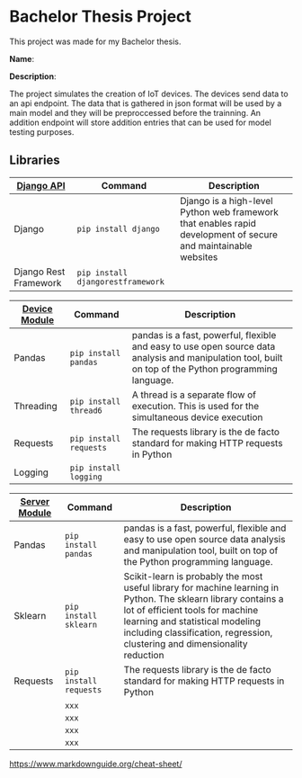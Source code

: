 # Bachelor Thesis Project





This project was made for my Bachelor thesis.

**Name**: 

**Description**:



The project simulates the creation of IoT devices. 
The devices send data to an api endpoint. The data that is gathered in json format
will be used by a main model and they will be preproccessed before the trainning.
An addition endpoint will store addition entries that can be used 
for model testing purposes.




## Libraries

| [Django API](https://github.com/johnt1838/bachelor-thesis/tree/main/API/dataApi) | Command | Description |
| ----------- | ----------- | ----------- |
| Django | ```pip install django``` | Django is a high-level Python web framework that enables rapid development of secure and maintainable websites |
| Django Rest Framework | ```pip install djangorestframework``` |


| [Device Module](https://github.com/johnt1838/bachelor-thesis/tree/main/IOT_DEVICESTOAPI_SIM) | Command | Description |
| ----------- | ----------- |----------- |
| Pandas  | ```pip install pandas``` | pandas is a fast, powerful, flexible and easy to use open source data analysis and manipulation tool, built on top of the Python programming language.|
| Threading | ```pip install thread6``` | A thread is a separate flow of execution. This is used for the simultaneous device execution|
| Requests | ```pip install requests``` | The requests library is the de facto standard for making HTTP requests in Python|
| Logging | ```pip install logging``` | |



| [Server Module](https://github.com/johnt1838/bachelor-thesis/tree/main/SERVER_MODEL_ML) | Command | Description |
| ----------- | ----------- |-----------|
| Pandas  | ```pip install pandas``` | pandas is a fast, powerful, flexible and easy to use open source data analysis and manipulation tool, built on top of the Python programming language.|
| Sklearn  | ```pip install sklearn``` | Scikit-learn is probably the most useful library for machine learning in Python. The sklearn library contains a lot of efficient tools for machine learning and statistical modeling including classification, regression, clustering and dimensionality reduction| 
| Requests | ```pip install requests``` |The requests library is the de facto standard for making HTTP requests in Python | 
|  | ```xxx``` | | 
|  | ```xxx``` | | 
|  | ```xxx``` | |
|  | ```xxx``` | | 




https://www.markdownguide.org/cheat-sheet/
